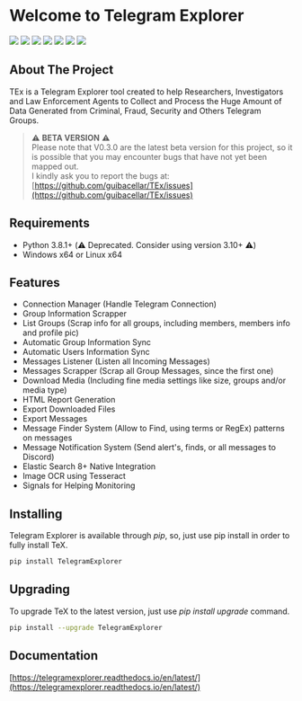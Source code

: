 # Welcome to Telegram Explorer

[![](https://img.shields.io/github/last-commit/guibacellar/TEx)](https://github.com/guibacellar/TEx/tree/main)
[![](https://img.shields.io/github/languages/code-size/guibacellar/TEx)](https://github.com/guibacellar/TEx/tree/main)
[![](https://img.shields.io/badge/Python-3.8+-green.svg)](https://www.python.org/downloads/) 
[![](https://github.com/guibacellar/TEx/actions/workflows/cy.yml/badge.svg?branch=main)](https://github.com/guibacellar/TEx/actions/workflows/cy.yml)
[![](https://telegramexplorer.readthedocs.io/en/latest/?badge=latest)](https://telegramexplorer.readthedocs.io/en/latest/)
[![](https://img.shields.io/badge/maintainer-Th3%200bservator-blue)](https://theobservator.net/)
![](https://img.shields.io/github/v/release/guibacellar/TeX)

<!-- ABOUT THE PROJECT -->
## About The Project

TEx is a Telegram Explorer tool created to help Researchers, Investigators and Law Enforcement Agents to Collect and Process the Huge Amount of Data Generated from Criminal, Fraud, Security and Others Telegram Groups.

> ⚠️ **BETA VERSION** ⚠️
> <br/> Please note that V0.3.0 are the latest beta version for this project, so it is possible that you may encounter bugs that have not yet been mapped out.
> <br/> I kindly ask you to report the bugs at: [https://github.com/guibacellar/TEx/issues](https://github.com/guibacellar/TEx/issues)

<!-- REQUIREMENTS -->
## Requirements
- Python 3.8.1+ (⚠️ Deprecated. Consider using version 3.10+ ⚠️)
- Windows x64 or Linux x64

<!-- FEATURES -->
## Features
- Connection Manager (Handle Telegram Connection)
- Group Information Scrapper
- List Groups (Scrap info for all groups, including members, members info and profile pic)
- Automatic Group Information Sync
- Automatic Users Information Sync
- Messages Listener (Listen all Incoming Messages)
- Messages Scrapper (Scrap all Group Messages, since the first one)
- Download Media (Including fine media settings like size, groups and/or media type)
- HTML Report Generation
- Export Downloaded Files
- Export Messages
- Message Finder System (Allow to Find, using terms or RegEx) patterns on messages
- Message Notification System (Send alert's, finds, or all messages to Discord)
- Elastic Search 8+ Native Integration
- Image OCR using Tesseract
- Signals for Helping Monitoring


<!-- INSTALLING -->
## Installing
Telegram Explorer is available through *pip*, so, just use pip install in order to fully install TeX.

```bash
pip install TelegramExplorer
```

<!-- Upgrading -->
## Upgrading
To upgrade TeX to the latest version, just use *pip install upgrade* command.

```bash
pip install --upgrade TelegramExplorer
```

## Documentation
[https://telegramexplorer.readthedocs.io/en/latest/](https://telegramexplorer.readthedocs.io/en/latest/)
